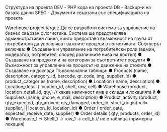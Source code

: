 Структура на проекта
DEV - PHP кода на проекта
DB - Backup-и на базата данни
SPEC - Документи свързани със спецификацията на проекта

Warehouse project target:
 Да се разработи система за управление на бизнес свързан с логистика. Система ще
представлява административен панел, който предоставя възможност на група от
потребители да управляват важните процеси в логистиката.
Софтуерът включва:
● Създаване и управление на потребителски роли (админ, модератор,
потребител, според различните нива на достъп)
● Създаване на продукти и на категории за съответните продукти
● Възможност за управление на процесът на движение на стоките
● Създаване на доклади
Първоначални таблици:
● Products (name, description, category_id, barcode, qr_code, img, supplier_id)
● product_categories (name, description)
● Location ( name, description)
● Location_detail ( location_id, shelf, row, cell)
● Warehouse (product, location_detail_id, qty,) // каква наличност има в склада и
локацията й
● Suppliers (name, phone, e_mail, description)
● Product_activity (product, qty_expected, qty_arrived, qty_damaged, order_id,
stock_origin(null= supplier, || location_id, location_id)
● Order ( order_date, expected_receive_date, supplier)
● Order details ( qty, products, order_id)
● Warehouse_1 -> Shelf_1 -> row_1 -> cell_b // не е таблица (примерна локация)

